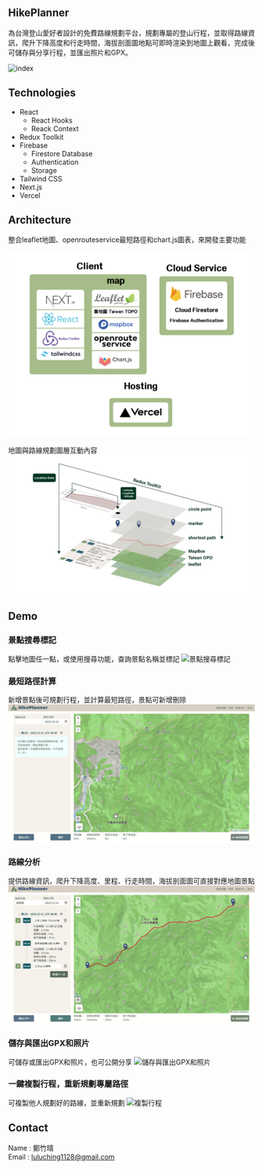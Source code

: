 
## HikePlanner

為台灣登山愛好者設計的免費路線規劃平台，規劃專屬的登山行程，並取得路線資訊，爬升下降高度和行走時間，海拔剖面圖地點可即時渲染到地圖上觀看，完成後可儲存與分享行程，並匯出照片和GPX。

![index](public/readme/6.gif)

## Technologies
- React
  - React Hooks
  - Reack Context
- Redux Toolkit
- Firebase
  - Firestore Database
  - Authentication
  - Storage
- Tailwind CSS  
- Next.js
- Vercel

## Architecture
整合leaflet地圖、openrouteservice最短路徑和chart.js圖表，來開發主要功能

![technologies](public/readme/technologies.jpg)

地圖與路線規劃圖層互動內容
![map](public/readme/map.gif)

## Demo

### 景點搜尋標記
點擊地圖任一點，或使用搜尋功能，查詢景點名稱並標記
![景點搜尋標記](public/readme/1.gif)

### 最短路徑計算
新增景點後可規劃行程，並計算最短路徑，景點可新增刪除
![最短路徑計算](public/readme/2.gif)

### 路線分析
提供路線資訊，爬升下降高度、里程、行走時間，海拔剖面圖可直接對應地圖景點
![路線分析](public/readme/3.gif)

### 儲存與匯出GPX和照片
可儲存或匯出GPX和照片，也可公開分享
![儲存與匯出GPX和照片](public/readme/4.gif)

### 一鍵複製行程，重新規劃專屬路徑
可複製他人規劃好的路線，並重新規劃
![複製行程](public/readme/5.gif)

## Contact
Name : 鄭竹晴  
Email : luluching1128@gmail.com


